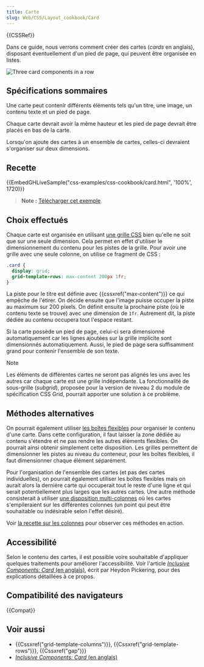 ```yaml
---
title: Carte
slug: Web/CSS/Layout_cookbook/Card
---
```


{{CSSRef}}

Dans ce guide, nous verrons comment créer des cartes (_cards_ en anglais), disposant éventuellement d'un pied de page, qui peuvent être organisée en listes.

![Three card components in a row](cards.png)

## Spécifications sommaires

Une carte peut contenir différents éléments tels qu'un titre, une image, un contenu texte et un pied de page.

Chaque carte devrait avoir la même hauteur et les pied de page devrait être placés en bas de la carte.

Lorsqu'on ajoute des cartes à un ensemble de cartes, celles-ci devraient s'organiser sur deux dimensions.

## Recette

{{EmbedGHLiveSample("css-examples/css-cookbook/card.html", '100%', 1720)}}

> **Note :** [Télécharger cet exemple](https://github.com/mdn/css-examples/blob/master/css-cookbook/card--download.html).

## Choix effectués

Chaque carte est organisée en utilisant [une grille CSS](/fr/docs/Web/CSS/CSS_grid_layout) bien qu'elle ne soit que sur une seule dimension. Cela permet en effet d'utiliser le dimensionnement du contenu pour les pistes de la grille. Pour avoir une grille avec une seule colonne, on utilise ce fragment de CSS :

```css
.card {
  display: grid;
  grid-template-rows: max-content 200px 1fr;
}
```

La piste pour le titre est définie avec {{cssxref("max-content")}} ce qui empêche de l'étirer. On décide ensuite que l'image puisse occuper la piste au maximum sur 200 pixels. On définit ensuite la prochaine piste (où le contenu texte se trouve) avec une dimension de `1fr`. Autrement dit, la piste dédiée au contenu occupera tout l'espace restant.

Si la carte possède un pied de page, celui-ci sera dimensionné automatiquement car les lignes ajoutées sur la grille implicite sont dimensionnés automatiquement. Aussi, le pied de page sera suffisamment grand pour contenir l'ensemble de son texte.

> [!NOTE]
> Les éléments de différentes cartes ne seront pas alignés les uns avec les autres car chaque carte est une grille indépendante. La fonctionnalité de sous-grille (_subgrid_), proposée pour la version de niveau 2 du module de spécification CSS Grid, pourrait apporter une solution à ce problème.

## Méthodes alternatives

On pourrait également utiliser [les boîtes flexibles](/fr/docs/Web/CSS/CSS_flexible_box_layout) pour organiser le contenu d'une carte. Dans cette configuration, il faut laisser la zone dédiée au contenu s'étendre et ne pas rendre les autres éléments flexibles. On pourrait ainsi obtenir simplement cette disposition. Les grilles permettent de dimensionner les pistes au niveau du conteneur, pour les boîtes flexibles, il faut dimensionner chaque élément séparément.

Pour l'organisation de l'ensemble des cartes (et pas des cartes individuelles), on pourrait également utiliser les boîtes flexibles mais on aurait alors la dernière carte qui occuperait tout le reste d'une ligne et qui serait potentiellement plus larges que les autres cartes. Une autre méthode consisterait à utiliser [une disposition multi-colonnes](/fr/docs/Web/CSS/CSS_multicol_layout) où les cartes s'empileraient sur les différentes colonnes (un point qui peut être souhaitable ou indésirable selon l'effet désiré).

Voir [la recette sur les colonnes](/fr/docs/Web/CSS/Layout_cookbook/Column_layouts) pour observer ces méthodes en action.

## Accessibilité

Selon le contenu des cartes, il est possible voire souhaitable d'appliquer quelques traitements pour améliorer l'accessibilité. Voir l'article [_Inclusive Components: Card_ (en anglais)](https://inclusive-components.design/cards/), écrit par Heydon Pickering, pour des explications détaillées à ce propos.

## Compatibilité des navigateurs

{{Compat}}

## Voir aussi

- {{Cssxref("grid-template-columns")}}, {{Cssxref("grid-template-rows")}}, {{Cssxref("gap")}}
- [_Inclusive Components: Card_ (en anglais)](https://inclusive-components.design/cards/)
